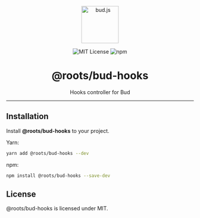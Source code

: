 <p align="center"><img src="https://cdn.roots.io/app/uploads/logo-bud.svg" height="100" alt="bud.js" /></p>

<p align="center">
  <img alt="MIT License" src="https://img.shields.io/github/license/roots/bud?color=%23525ddc&style=flat-square" />
  <img alt="npm" src="https://img.shields.io/npm/v/@roots/bud.svg?color=%23525ddc&style=flat-square" />
</p>

<h1 align="center"><strong>@roots/bud-hooks</strong></h1>

<p align="center">
  Hooks controller for Bud
</p>

---

## Installation

Install **@roots/bud-hooks** to your project.

Yarn:

```sh
yarn add @roots/bud-hooks --dev
```

npm:

```sh
npm install @roots/bud-hooks --save-dev
```

## License

@roots/bud-hooks is licensed under MIT.
